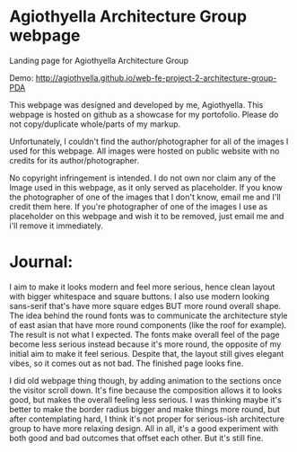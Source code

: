 # Agiothyella Architecture Group webpage
Landing page for Agiothyella Architecture Group

Demo: http://agiothyella.github.io/web-fe-project-2-architecture-group-PDA

This webpage was designed and developed by me, Agiothyella. This webpage is hosted on github as a showcase for my portofolio. Please do not copy/duplicate whole/parts of my markup.

Unfortunately, I couldn't find the author/photographer for all of the images I used for this webpage. All images were hosted on public website with no credits for its author/photographer.

No copyright infringement is intended. I do not own nor claim any of the Image used in this webpage, as it only served as placeholder. If you know the photographer of one of the images that I don't know, email me and I'll credit them here. If you're photographer of one of the images I use as placeholder on this webpage and wish it to be removed, just email me and i'll remove it immediately.

# Journal:

I aim to make it looks modern and feel more serious, hence clean layout with bigger whitespace and square buttons. I also use modern looking sans-serif that's have more square edges BUT more round overall shape. The idea behind the round fonts was to communicate the architecture style of east asian that have more round components (like the roof for example). The result is not what I expected. The fonts make overall feel of the page become less serious instead because it's more round, the opposite of my initial aim to make it feel serious. Despite that, the layout still gives elegant vibes, so it comes out as not bad. The finished page looks fine.

I did old webpage thing though, by adding animation to the sections once the visitor scroll down. It's fine because the composition allows it to looks good, but makes the overall feeling less serious. I was thinking maybe it's better to make the border radius bigger and make things more round, but after contemplating hard, I think it's not proper for serious-ish architecture group to have more relaxing design. All in all, it's a good experiment with both good and bad outcomes that offset each other. But it's still fine.
